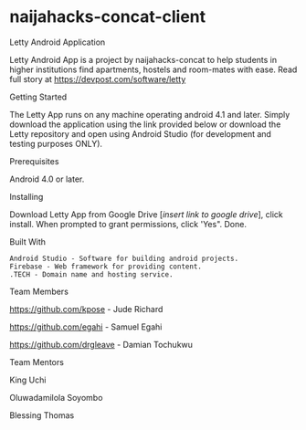 # naijahacks-concat-client

Letty Android Application

Letty Android App is a project by naijahacks-concat to help students in higher institutions find apartments, hostels and room-mates with ease. Read full story at https://devpost.com/software/letty


Getting Started

The Letty App runs on any machine operating android 4.1 and later. Simply download the application using the link provided below or download the Letty repository and open using Android Studio (for development and testing purposes ONLY).


Prerequisites

Android 4.0 or later.


Installing

Download Letty App from Google Drive [*insert link to google drive*], click install. When prompted to grant permissions, click 'Yes". Done.


Built With

    Android Studio - Software for building android projects.
    Firebase - Web framework for providing content.
    .TECH - Domain name and hosting service.


Team Members

https://github.com/kpose - Jude Richard

https://github.com/egahi - Samuel Egahi

https://github.com/drgleave - Damian Tochukwu



Team Mentors

King Uchi

Oluwadamilola Soyombo

Blessing Thomas
